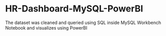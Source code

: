 # HR-Dashboard-MySQL-PowerBI
The dataset was cleaned and queried using SQL inside MySQL Workbench Notebook and visualizes using PowerBI
